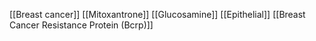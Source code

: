 [[Breast cancer]]
[[Mitoxantrone]]
[[Glucosamine]]
[[Epithelial]]
[[Breast Cancer Resistance Protein (Bcrp)]]
